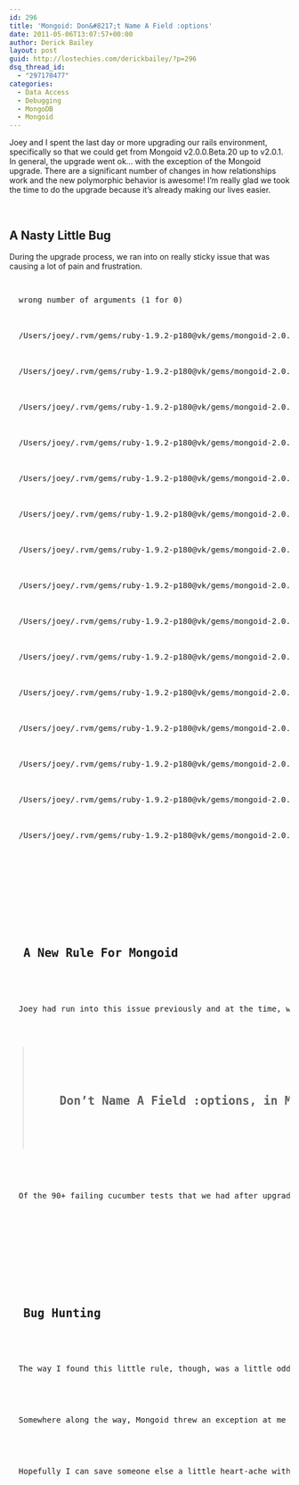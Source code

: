 ```yaml
---
id: 296
title: 'Mongoid: Don&#8217;t Name A Field :options'
date: 2011-05-06T13:07:57+00:00
author: Derick Bailey
layout: post
guid: http://lostechies.com/derickbailey/?p=296
dsq_thread_id:
  - "297170477"
categories:
  - Data Access
  - Debugging
  - MongoDB
  - Mongoid
---
```

Joey and I spent the last day or more upgrading our rails environment, specifically so that we could get from Mongoid v2.0.0.Beta.20 up to v2.0.1. In general, the upgrade went ok&#8230; with the exception of the Mongoid upgrade. There are a significant number of changes in how relationships work and the new polymorphic behavior is awesome! I&#8217;m really glad we took the time to do the upgrade because it&#8217;s already making our lives easier.

 

## A Nasty Little Bug

During the upgrade process, we ran into on really sticky issue that was causing a lot of pain and frustration.

<pre><pre><div class="line">
  wrong number of arguments (1 for 0)
</div>

<div class="line">
  /Users/joey/.rvm/gems/ruby-1.9.2-p180@vk/gems/mongoid-2.0.1/lib/mongoid/fields.rb:125:in `block (2 levels) in create_accessors'
</div>

<div class="line">
  /Users/joey/.rvm/gems/ruby-1.9.2-p180@vk/gems/mongoid-2.0.1/lib/mongoid/relations/accessors.rb:158:in `block (2 levels) in setter'
</div>

<div class="line">
  /Users/joey/.rvm/gems/ruby-1.9.2-p180@vk/gems/mongoid-2.0.1/lib/mongoid/extensions/object/yoda.rb:22:in `do_or_do_not'
</div>

<div class="line">
  /Users/joey/.rvm/gems/ruby-1.9.2-p180@vk/gems/mongoid-2.0.1/lib/mongoid/relations/bindings/embedded/many.rb:47:in `bind_one'
</div>

<div class="line">
  /Users/joey/.rvm/gems/ruby-1.9.2-p180@vk/gems/mongoid-2.0.1/lib/mongoid/relations/embedded/many.rb:72:in `bind_one'
</div>

<div class="line">
  /Users/joey/.rvm/gems/ruby-1.9.2-p180@vk/gems/mongoid-2.0.1/lib/mongoid/relations/embedded/many.rb:328:in `append'
</div>

<div class="line">
  /Users/joey/.rvm/gems/ruby-1.9.2-p180@vk/gems/mongoid-2.0.1/lib/mongoid/relations/embedded/many.rb:29:in `block (2 levels) in &lt;&lt;'
</div>

<div class="line">
  /Users/joey/.rvm/gems/ruby-1.9.2-p180@vk/gems/mongoid-2.0.1/lib/mongoid/relations/embedded/many.rb:27:in `each'
</div>

<div class="line">
  /Users/joey/.rvm/gems/ruby-1.9.2-p180@vk/gems/mongoid-2.0.1/lib/mongoid/relations/embedded/many.rb:27:in `block in &lt;&lt;'
</div>

<div class="line">
  /Users/joey/.rvm/gems/ruby-1.9.2-p180@vk/gems/mongoid-2.0.1/lib/mongoid/relations/embedded/atomic.rb:58:in `call'
</div>

<div class="line">
  /Users/joey/.rvm/gems/ruby-1.9.2-p180@vk/gems/mongoid-2.0.1/lib/mongoid/relations/embedded/atomic.rb:58:in `block in atomically'
</div>

<div class="line">
  /Users/joey/.rvm/gems/ruby-1.9.2-p180@vk/gems/mongoid-2.0.1/lib/mongoid/relations/embedded/atomic.rb:79:in `call'
</div>

<div class="line">
  /Users/joey/.rvm/gems/ruby-1.9.2-p180@vk/gems/mongoid-2.0.1/lib/mongoid/relations/embedded/atomic.rb:79:in `count_executions'
</div>

<div class="line">
  /Users/joey/.rvm/gems/ruby-1.9.2-p180@vk/gems/mongoid-2.0.1/lib/mongoid/relations/embedded/atomic.rb:57:in `atomically'
</div>

<div class="line">
  /Users/joey/.rvm/gems/ruby-1.9.2-p180@vk/gems/mongoid-2.0.1/lib/mongoid/relations/embedded/many.rb:26:in `&lt;&lt;'
</div></pre>


<p>
   
</p>


<h2>
  A New Rule For Mongoid
</h2>


<p>
  Joey had run into this issue previously and at the time, we didn&#8217;t have the time to work through it. I decided to spent all last night (til 1am) trying to get through the issue&#8230; after a lot of work, debugging and logging efforts I finally tracked the issue down to one little change / rule that you need to adhere to in Mongoid 2.0+
</p>


<blockquote>
  <h2>
    Don&#8217;t Name A Field :options, in Mongoid
  </h2>
  
</blockquote>


<p>
  Of the 90+ failing cucumber tests that we had after upgrading the gems, this one little lesson learned was the cause of more than half of them. The others were simple little things that kind of made sense as we analyzed each of them, given all of the changes in how embedded and referenced document relationships had changed.
</p>


<p>
   
</p>


<h2>
  Bug Hunting
</h2>


<p>
  The way I found this little rule, though, was a little odd. When I started the upgrade process, I knew that Joey was running into this issue. Instead of trying to upgrade to the 2.0.1 release immediately, I started by trying to go from beta.20 to rc.1, just to see if it would work with no issues; it didn&#8217;t. But I decided to try my luck and pushed through rc.2, rc.3, etc etc.
</p>


<p>
  Somewhere along the way, Mongoid threw an exception at me saying that I had named a field :options and that this wasn&#8217;t allowed because it&#8217;s an internal field that mongoid uses. Apparently creating a field called this overwrites the internal #options method and causes all kinds of havoc. Well, I didn&#8217;t make the connection immediately, as I was just trying to run through all of the rc&#8217;s and releases, to see what would happen. It wasn&#8217;t until some time later, after a lot of debugging and logging that I finally narrowed the &#8220;wrong number of arguments&#8221; exception down to a few specific classes. It was then that I noticed each of these classes had a field called :options. Once I changed this (and all of the subsequent places that used it), this error went away.
</p>


<p>
  Hopefully I can save someone else a little heart-ache with this blog post. It took us long enough to figure it out, and in the end it&#8217;s a fairly obnoxious bug. Honestly, I don&#8217;t think it was a good decision on the part of the mongoid team, but that&#8217;s another discussion probably best had on the mongoid mailing list.
</p>